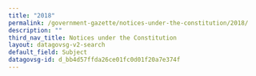 ```yaml
---
title: "2018"
permalink: /government-gazette/notices-under-the-constitution/2018/
description: ""
third_nav_title: Notices under the Constitution
layout: datagovsg-v2-search
default_field: Subject
datagovsg-id: d_bb4d57ffda26ce01fc0d01f20a7e374f
---
```

